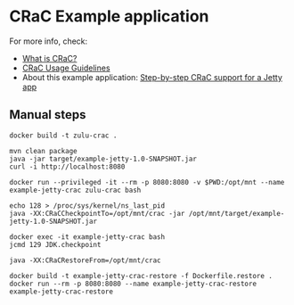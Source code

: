 # CRaC Example application

For more info, check:

* [What is CRaC?](https://docs.azul.com/core/crac/crac-introduction)
* [CRaC Usage Guidelines](https://docs.azul.com/core/crac/crac-guideline)
* About this example application: [Step-by-step CRaC support for a Jetty app](https://github.com/CRaC/docs/blob/master/STEP-BY-STEP.md)

## Manual steps

```
docker build -t zulu-crac .

mvn clean package
java -jar target/example-jetty-1.0-SNAPSHOT.jar
curl -i http://localhost:8080

docker run --privileged -it --rm -p 8080:8080 -v $PWD:/opt/mnt --name example-jetty-crac zulu-crac bash

echo 128 > /proc/sys/kernel/ns_last_pid
java -XX:CRaCCheckpointTo=/opt/mnt/crac -jar /opt/mnt/target/example-jetty-1.0-SNAPSHOT.jar

docker exec -it example-jetty-crac bash
jcmd 129 JDK.checkpoint

java -XX:CRaCRestoreFrom=/opt/mnt/crac

docker build -t example-jetty-crac-restore -f Dockerfile.restore .
docker run --rm -p 8080:8080 --name example-jetty-crac-restore example-jetty-crac-restore
```
